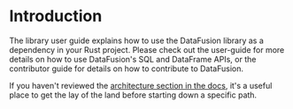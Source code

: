<!---
  Licensed to the Apache Software Foundation (ASF) under one
  or more contributor license agreements.  See the NOTICE file
  distributed with this work for additional information
  regarding copyright ownership.  The ASF licenses this file
  to you under the Apache License, Version 2.0 (the
  "License"); you may not use this file except in compliance
  with the License.  You may obtain a copy of the License at

    http://www.apache.org/licenses/LICENSE-2.0

  Unless required by applicable law or agreed to in writing,
  software distributed under the License is distributed on an
  "AS IS" BASIS, WITHOUT WARRANTIES OR CONDITIONS OF ANY
  KIND, either express or implied.  See the License for the
  specific language governing permissions and limitations
  under the License.
-->

# Introduction

The library user guide explains how to use the DataFusion library as a dependency in your Rust project. Please check out the user-guide for more details on how to use DataFusion's SQL and DataFrame APIs, or the contributor guide for details on how to contribute to DataFusion.

If you haven't reviewed the [architecture section in the docs][docs], it's a useful place to get the lay of the land before starting down a specific path.

[docs]: https://docs.rs/datafusion/latest/datafusion/#architecture
